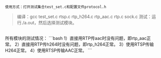 
`使用方式：打开测试集合test_set.c和配置文件protocol.h`
>编译：gcc test_set.c rtsp.c rtp_h264.c rtp_aac.c rtp.c sock.c 
>测试：运行./a.out，然后选择测试模块。

<br>
所有模块的测试情况：
```bash
1）直接用RTP传aac时没有问题，即rtp_aac正常。
2）直接用RTP传h264时没有问题，即rtp_h264正常。
3）使用RTSP传输H264正常。
4）使用RTSP传输AAC正常。
```
